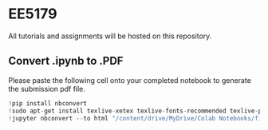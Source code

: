 # EE5179

All tutorials and assignments will be hosted on this repository. 

## Convert .ipynb to .PDF

Please paste the following cell onto your completed notebook to generate the submission pdf file. 

```python
!pip install nbconvert
!sudo apt-get install texlive-xetex texlive-fonts-recommended texlive-plain-generic
!jupyter nbconvert --to html "/content/drive/MyDrive/Colab Notebooks/filename.ipynb"
```
